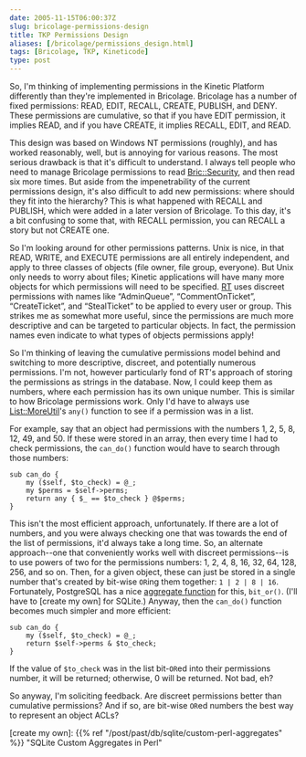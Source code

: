 ```yaml
--- 
date: 2005-11-15T06:00:37Z
slug: bricolage-permissions-design
title: TKP Permissions Design
aliases: [/bricolage/permissions_design.html]
tags: [Bricolage, TKP, Kineticode]
type: post
---
```


So, I'm thinking of implementing permissions in the Kinetic Platform differently
than they're implemented in Bricolage. Bricolage has a number of fixed
permissions: READ, EDIT, RECALL, CREATE, PUBLISH, and DENY. These permissions
are cumulative, so that if you have EDIT permission, it implies READ, and if you
have CREATE, it implies RECALL, EDIT, and READ.

This design was based on Windows NT permissions (roughly), and has worked
reasonably, well, but is annoying for various reasons. The most serious drawback
is that it's difficult to understand. I always tell people who need to manage
Bricolage permissions to read [Bric::Security], and then read six more times.
But aside from the impenetrability of the current permissions design, it's also
difficult to add new permissions: where should they fit into the hierarchy? This
is what happened with RECALL and PUBLISH, which were added in a later version of
Bricolage. To this day, it's a bit confusing to some that, with RECALL
permission, you can RECALL a story but not CREATE one.

So I'm looking around for other permissions patterns. Unix is nice, in that
READ, WRITE, and EXECUTE permissions are all entirely independent, and apply to
three classes of objects (file owner, file group, everyone). But Unix only needs
to worry about files; Kinetic applications will have many more objects for which
permissions will need to be specified. [RT] uses discreet permissions with names
like “AdminQueue”, “CommentOnTicket”, “CreateTicket”, and “StealTicket” to be
applied to every user or group. This strikes me as somewhat more useful, since
the permissions are much more descriptive and can be targeted to particular
objects. In fact, the permission names even indicate to what types of objects
permissions apply!

So I'm thinking of leaving the cumulative permissions model behind and switching
to more descriptive, discreet, and potentially numerous permissions. I'm not,
however particularly fond of RT's approach of storing the permissions as strings
in the database. Now, I could keep them as numbers, where each permission has
its own unique number. This is similar to how Bricolage permissions work. Only
I'd have to always use [List::MoreUtil]'s `any()` function to see if a
permission was in a list.

For example, say that an object had permissions with the numbers 1, 2, 5, 8, 12,
49, and 50. If these were stored in an array, then every time I had to check
permissions, the `can_do()` function would have to search through those numbers:

    sub can_do {
        my ($self, $to_check) = @_;
        my $perms = $self->perms;
        return any { $_ == $to_check } @$perms;
    }

This isn't the most efficient approach, unfortunately. If there are a lot of
numbers, and you were always checking one that was towards the end of the list
of permissions, it'd always take a long time. So, an alternate approach--one
that conveniently works well with discreet permissions--is to use powers of two
for the permissions numbers: 1, 2, 4, 8, 16, 32, 64, 128, 256, and so on. Then,
for a given object, these can just be stored in a single number that's created
by bit-wise `OR`ing them together: `1 | 2 | 8 | 16`. Fortunately, PostgreSQL has
a nice [aggregate function] for this, `bit_or()`. (I'll have to [create my own]
for SQLite.) Anyway, then the `can_do()` function becomes much simpler and more
efficient:

    sub can_do {
        my ($self, $to_check) = @_;
        return $self->perms & $to_check;
    }

If the value of `$to_check` was in the list bit-`OR`ed into their permissions
number, it will be returned; otherwise, 0 will be returned. Not bad, eh?

So anyway, I'm soliciting feedback. Are discreet permissions better than
cumulative permissions? And if so, are bit-wise `OR`ed numbers the best way to
represent an object ACLs?

  [Bric::Security]: https://bricolagecms.org/docs/current/api/Bric::Security
    "Read the Bric::Security documentation on the Bricolage site"
  [RT]: http://www.bestpractical.com/rt/ "RT Request Tracker"
  [List::MoreUtil]: https://metacpan.org/dist/List-MoreUtils/
    "List::MoreUtils on CPAN"
  [aggregate function]: https://www.postgresql.org/docs/current/interactive/functions-aggregate.html
    "PostgreSQL Aggregate Functions"
  [create my own]: {{% ref "/post/past/db/sqlite/custom-perl-aggregates" %}}
    "SQLite Custom Aggregates in Perl"
